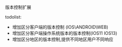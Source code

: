 版本控制扩展

todolist:

- 增加区分客户端的版本控制 (IOS\ANDROID\WEB)
- 增加区分客户端操作系统版本的版本控制(IOS11 IOS13)
- 增加区分地区的版本控制,提供不同地区用户不同响应